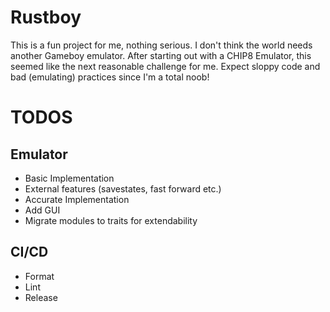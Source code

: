# Rustboy

This is a fun project for me, nothing serious. I don't think the world needs another Gameboy emulator. 
After starting out with a CHIP8 Emulator, this seemed like the next reasonable challenge for me. Expect
sloppy code and bad (emulating) practices since I'm a total noob!

# TODOS

## Emulator
* Basic Implementation
* External features (savestates, fast forward etc.)
* Accurate Implementation
* Add GUI
* Migrate modules to traits for extendability

## CI/CD
* Format
* Lint
* Release
